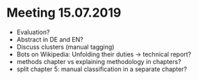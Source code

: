 # Meeting 15.07.2019

* Evaluation?
* Abstract in DE and EN?
* Discuss clusters (manual tagging)
* Bots on Wikipedia: Unfolding their duties -> technical report?
* methods chapter vs explaining methodology in chapters?
* split chapter 5: manual classification in a separate chapter?
